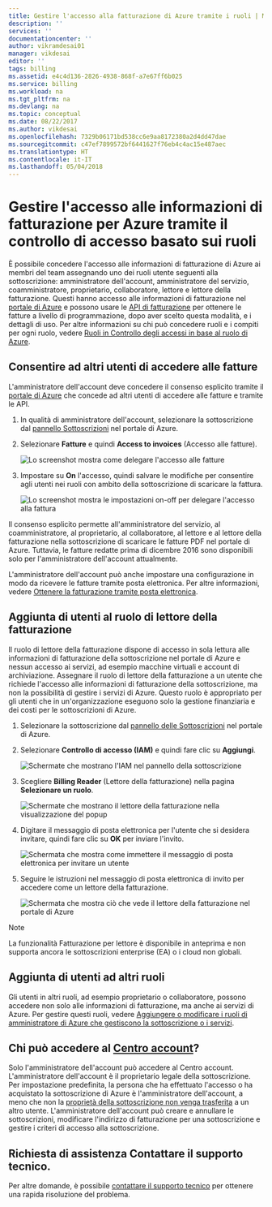 ```yaml
---
title: Gestire l'accesso alla fatturazione di Azure tramite i ruoli | Microsoft Docs
description: ''
services: ''
documentationcenter: ''
author: vikramdesai01
manager: vikdesai
editor: ''
tags: billing
ms.assetid: e4c4d136-2826-4938-868f-a7e67ff6b025
ms.service: billing
ms.workload: na
ms.tgt_pltfrm: na
ms.devlang: na
ms.topic: conceptual
ms.date: 08/22/2017
ms.author: vikdesai
ms.openlocfilehash: 7329b06171bd538cc6e9aa8172380a2d4dd47dae
ms.sourcegitcommit: c47ef7899572bf6441627f76eb4c4ac15e487aec
ms.translationtype: HT
ms.contentlocale: it-IT
ms.lasthandoff: 05/04/2018
---
```

# <a name="manage-access-to-billing-information-for-azure-using-role-based-access-control"></a>Gestire l'accesso alle informazioni di fatturazione per Azure tramite il controllo di accesso basato sui ruoli

È possibile concedere l'accesso alle informazioni di fatturazione di Azure ai membri del team assegnando uno dei ruoli utente seguenti alla sottoscrizione: amministratore dell'account, amministratore del servizio, coamministratore, proprietario, collaboratore, lettore e lettore della fatturazione. Questi hanno accesso alle informazioni di fatturazione nel [portale di Azure](https://portal.azure.com/) e possono usare le [API di fatturazione](billing-usage-rate-card-overview.md) per ottenere le fatture a livello di programmazione, dopo aver scelto questa modalità, e i dettagli di uso. Per altre informazioni su chi può concedere ruoli e i compiti per ogni ruolo, vedere [Ruoli in Controllo degli accessi in base al ruolo di Azure](../role-based-access-control/built-in-roles.md).

## <a name="opt-in"></a> Consentire ad altri utenti di accedere alle fatture

L'amministratore dell'account deve concedere il consenso esplicito tramite il [portale di Azure](https://portal.azure.com/) che concede ad altri utenti di accedere alle fatture e tramite le API.

1. In qualità di amministratore dell'account, selezionare la sottoscrizione dal [pannello Sottoscrizioni](https://portal.azure.com/#blade/Microsoft_Azure_Billing/SubscriptionsBlade) nel portale di Azure.

1. Selezionare **Fatture** e quindi **Access to invoices** (Accesso alle fatture).

    ![Lo screenshot mostra come delegare l'accesso alle fatture](./media/billing-manage-access/AA-optin.png)

1. Impostare su **On** l'accesso, quindi salvare le modifiche per consentire agli utenti nei ruoli con ambito della sottoscrizione di scaricare la fattura.

    ![Lo screenshot mostra le impostazioni on-off per delegare l'accesso alla fattura](./media/billing-manage-access/AA-optinAllow.png)

Il consenso esplicito permette all'amministratore del servizio, al coamministratore, al proprietario, al collaboratore, al lettore e al lettore della fatturazione nella sottoscrizione di scaricare le fatture PDF nel portale di Azure. Tuttavia, le fatture redatte prima di dicembre 2016 sono disponibili solo per l'amministratore dell'account attualmente.

L'amministratore dell'account può anche impostare una configurazione in modo da ricevere le fatture tramite posta elettronica. Per altre informazioni, vedere [Ottenere la fatturazione tramite posta elettronica](billing-download-azure-invoice-daily-usage-date.md).

## <a name="adding-users-to-the-billing-reader-role"></a>Aggiunta di utenti al ruolo di lettore della fatturazione

Il ruolo di lettore della fatturazione dispone di accesso in sola lettura alle informazioni di fatturazione della sottoscrizione nel portale di Azure e nessun accesso ai servizi, ad esempio macchine virtuali e account di archiviazione. Assegnare il ruolo di lettore della fatturazione a un utente che richiede l'accesso alle informazioni di fatturazione della sottoscrizione, ma non la possibilità di gestire i servizi di Azure. Questo ruolo è appropriato per gli utenti che in un'organizzazione eseguono solo la gestione finanziaria e dei costi per le sottoscrizioni di Azure.

1. Selezionare la sottoscrizione dal [pannello delle Sottoscrizioni](https://portal.azure.com/#blade/Microsoft_Azure_Billing/SubscriptionsBlade) nel portale di Azure.

1. Selezionare **Controllo di accesso (IAM)** e quindi fare clic su **Aggiungi**.

    ![Schermate che mostrano l'IAM nel pannello della sottoscrizione](./media/billing-manage-access/select-iam.PNG)

1. Scegliere **Billing Reader** (Lettore della fatturazione) nella pagina **Selezionare un ruolo**.

    ![Schermate che mostrano il lettore della fatturazione nella visualizzazione del popup](./media/billing-manage-access/select-roles.PNG)

1. Digitare il messaggio di posta elettronica per l'utente che si desidera invitare, quindi fare clic su **OK** per inviare l'invito.

    ![Schermata che mostra come immettere il messaggio di posta elettronica per invitare un utente](./media/billing-manage-access/add-user.PNG)

1. Seguire le istruzioni nel messaggio di posta elettronica di invito per accedere come un lettore della fatturazione.

    ![Schermata che mostra ciò che vede il lettore della fatturazione nel portale di Azure](./media/billing-manage-access/billing-reader-view.png)

> [!NOTE]
> La funzionalità Fatturazione per lettore è disponibile in anteprima e non supporta ancora le sottoscrizioni enterprise (EA) o i cloud non globali.

## <a name="adding-users-to-other-roles"></a>Aggiunta di utenti ad altri ruoli

Gli utenti in altri ruoli, ad esempio proprietario o collaboratore, possono accedere non solo alle informazioni di fatturazione, ma anche ai servizi di Azure. Per gestire questi ruoli, vedere [Aggiungere o modificare i ruoli di amministratore di Azure che gestiscono la sottoscrizione o i servizi](billing-add-change-azure-subscription-administrator.md).

## <a name="who-can-access-the-account-centerhttpsaccountwindowsazurecom"></a>Chi può accedere al [Centro account](https://account.windowsazure.com)?

Solo l'amministratore dell'account può accedere al Centro account. L'amministratore dell'account è il proprietario legale della sottoscrizione. Per impostazione predefinita, la persona che ha effettuato l'accesso o ha acquistato la sottoscrizione di Azure è l'amministratore dell'account, a meno che non la [proprietà della sottoscrizione non venga trasferita](billing-subscription-transfer.md) a un altro utente. L'amministratore dell'account può creare e annullare le sottoscrizioni, modificare l'indirizzo di fatturazione per una sottoscrizione e gestire i criteri di accesso alla sottoscrizione.

## <a name="need-help-contact-support"></a>Richiesta di assistenza Contattare il supporto tecnico.

Per altre domande, è possibile [contattare il supporto tecnico](https://portal.azure.com/?#blade/Microsoft_Azure_Support/HelpAndSupportBlade) per ottenere una rapida risoluzione del problema.
